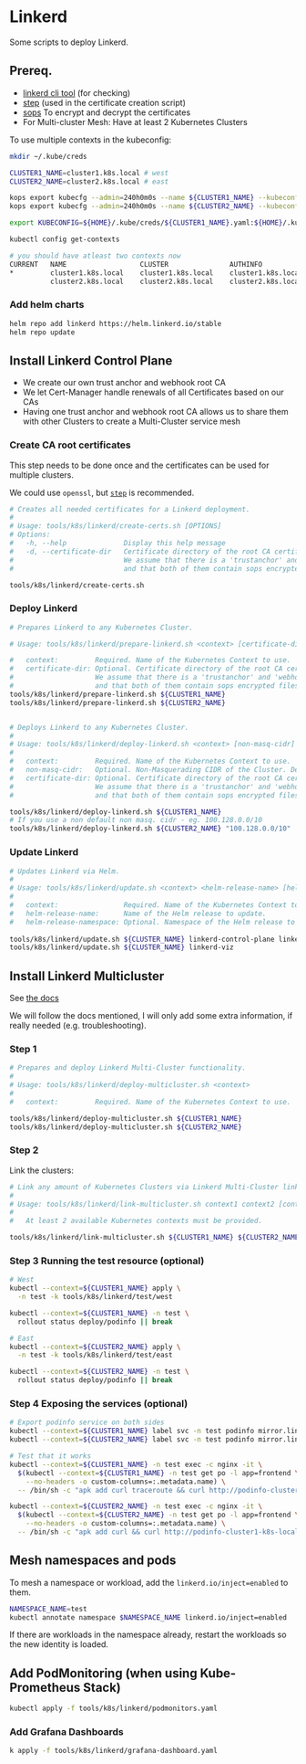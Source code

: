 # Linkerd

Some scripts to deploy Linkerd.

## Prereq.

- [linkerd cli tool](https://linkerd.io/2.14/getting-started/#step-1-install-the-cli) (for checking)
- [step](https://smallstep.com/docs/step-cli) (used in the certificate creation script)
- [sops](https://github.com/getsops/sops) To encrypt and decrypt the certificates
- For Multi-cluster Mesh: Have at least 2 Kubernetes Clusters

To use multiple contexts in the kubeconfig:

```bash
mkdir ~/.kube/creds

CLUSTER1_NAME=cluster1.k8s.local # west
CLUSTER2_NAME=cluster2.k8s.local # east

kops export kubecfg --admin=240h0m0s --name ${CLUSTER1_NAME} --kubeconfig ~/.kube/creds/${CLUSTER1_NAME}.yaml
kops export kubecfg --admin=240h0m0s --name ${CLUSTER2_NAME} --kubeconfig ~/.kube/creds/${CLUSTER2_NAME}.yaml

export KUBECONFIG=${HOME}/.kube/creds/${CLUSTER1_NAME}.yaml:${HOME}/.kube/creds/${CLUSTER2_NAME}.yaml

kubectl config get-contexts

# you should have atleast two contexts now
CURRENT   NAME                  CLUSTER               AUTHINFO              NAMESPACE
*         cluster1.k8s.local    cluster1.k8s.local    cluster1.k8s.local
          cluster2.k8s.local    cluster2.k8s.local    cluster2.k8s.local
```

### Add helm charts

```bash
helm repo add linkerd https://helm.linkerd.io/stable
helm repo update
```

## Install Linkerd Control Plane

- We create our own trust anchor and webhook root CA
- We let Cert-Manager handle renewals of all Certificates based on our CAs
- Having one trust anchor and webhook root CA allows us to share them with other Clusters to create a Multi-Cluster service mesh

### Create CA root certificates

This step needs to be done once and the certificates can be used for multiple clusters.

We could use `openssl`, but [`step`](https://smallstep.com/docs/step-cli) is recommended.

```bash
# Creates all needed certificates for a Linkerd deployment.
#
# Usage: tools/k8s/linkerd/create-certs.sh [OPTIONS]
# Options:
#   -h, --help              Display this help message
#   -d, --certificate-dir   Certificate directory of the root CA certificates. (default: tools/k8s/linkerd/certs)
#                           We assume that there is a 'trustanchor' and 'webhook' directory below the 'certificate-dir'
#                           and that both of them contain sops encrypted files 'root.asc.crt' and 'root.asc.key'.

tools/k8s/linkerd/create-certs.sh
```

### Deploy Linkerd

```bash
# Prepares Linkerd to any Kubernetes Cluster.

# Usage: tools/k8s/linkerd/prepare-linkerd.sh <context> [certificate-dir]

#   context:         Required. Name of the Kubernetes Context to use.
#   certificate-dir: Optional. Certificate directory of the root CA certificates. Default: tools/k8s/linkerd/certs
#                    We assume that there is a 'trustanchor' and 'webhook' directory below the 'certificate-dir'
#                    and that both of them contain sops encrypted files 'root.asc.crt' and 'root.asc.key'.
tools/k8s/linkerd/prepare-linkerd.sh ${CLUSTER1_NAME}
tools/k8s/linkerd/prepare-linkerd.sh ${CLUSTER2_NAME}


# Deploys Linkerd to any Kubernetes Cluster.
#
# Usage: tools/k8s/linkerd/deploy-linkerd.sh <context> [non-masq-cidr] [certificate-dir]
#
#   context:         Required. Name of the Kubernetes Context to use.
#   non-masq-cidr:   Optional. Non-Masquerading CIDR of the Cluster. Default: 100.64.0.0/10
#   certificate-dir: Optional. Certificate directory of the root CA certificates. Default: tools/k8s/linkerd/certs
#                    We assume that there is a 'trustanchor' and 'webhook' directory below the 'certificate-dir'
#                    and that both of them contain sops encrypted files 'root.asc.crt' and 'root.asc.key'.

tools/k8s/linkerd/deploy-linkerd.sh ${CLUSTER1_NAME}
# If you use a non default non masq. cidr - eg. 100.128.0.0/10
tools/k8s/linkerd/deploy-linkerd.sh ${CLUSTER2_NAME} "100.128.0.0/10"
```

### Update Linkerd

```bash
# Updates Linkerd via Helm.
#
# Usage: tools/k8s/linkerd/update.sh <context> <helm-release-name> [helm-release-namespace]
#
#   context:                Required. Name of the Kubernetes Context to use.
#   helm-release-name:      Name of the Helm release to update.
#   helm-release-namespace: Optional. Namespace of the Helm release to update. Default: Same as helm-release-name.
  
tools/k8s/linkerd/update.sh ${CLUSTER_NAME} linkerd-control-plane linkerd
tools/k8s/linkerd/update.sh ${CLUSTER_NAME} linkerd-viz
```

## Install Linkerd Multicluster

See [the docs](https://linkerd.io/2.14/tasks/installing-multicluster/)

We will follow the docs mentioned, I will only add some extra information, if really needed (e.g. troubleshooting).

### Step 1

```bash
# Prepares and deploy Linkerd Multi-Cluster functionality.
#
# Usage: tools/k8s/linkerd/deploy-multicluster.sh <context>
#
#   context:         Required. Name of the Kubernetes Context to use.

tools/k8s/linkerd/deploy-multicluster.sh ${CLUSTER1_NAME}
tools/k8s/linkerd/deploy-multicluster.sh ${CLUSTER2_NAME}
```

### Step 2

Link the clusters:

```bash
# Link any amount of Kubernetes Clusters via Linkerd Multi-Cluster linking.
#
# Usage: tools/k8s/linkerd/link-multicluster.sh context1 context2 [context3] [context4] [contextN...]
#
#   At least 2 available Kubernetes contexts must be provided.

tools/k8s/linkerd/link-multicluster.sh ${CLUSTER1_NAME} ${CLUSTER2_NAME}
```

### Step 3 Running the test resource (optional)

```bash
# West
kubectl --context=${CLUSTER1_NAME} apply \
  -n test -k tools/k8s/linkerd/test/west

kubectl --context=${CLUSTER1_NAME} -n test \
  rollout status deploy/podinfo || break

# East
kubectl --context=${CLUSTER2_NAME} apply \
  -n test -k tools/k8s/linkerd/test/east

kubectl --context=${CLUSTER2_NAME} -n test \
  rollout status deploy/podinfo || break
```

### Step 4 Exposing the services (optional)

```bash
# Export podinfo service on both sides
kubectl --context=${CLUSTER1_NAME} label svc -n test podinfo mirror.linkerd.io/exported=true
kubectl --context=${CLUSTER2_NAME} label svc -n test podinfo mirror.linkerd.io/exported=true

# Test that it works
kubectl --context=${CLUSTER1_NAME} -n test exec -c nginx -it \
  $(kubectl --context=${CLUSTER1_NAME} -n test get po -l app=frontend \
    --no-headers -o custom-columns=:.metadata.name) \
  -- /bin/sh -c "apk add curl traceroute && curl http://podinfo-cluster2-k8s-local:9898"

kubectl --context=${CLUSTER2_NAME} -n test exec -c nginx -it \
  $(kubectl --context=${CLUSTER2_NAME} -n test get po -l app=frontend \
    --no-headers -o custom-columns=:.metadata.name) \
  -- /bin/sh -c "apk add curl && curl http://podinfo-cluster1-k8s-local:9898"
```


## Mesh namespaces and pods

To mesh a namespace or workload, add the `linkerd.io/inject=enabled` to them.

```bash
NAMESPACE_NAME=test
kubectl annotate namespace $NAMESPACE_NAME linkerd.io/inject=enabled
```

If there are workloads in the namespace already, restart the workloads so the new identity is loaded.


## Add PodMonitoring (when using Kube-Prometheus Stack)

```bash
kubectl apply -f tools/k8s/linkerd/podmonitors.yaml
```

### Add Grafana Dashboards

```bash
k apply -f tools/k8s/linkerd/grafana-dashboard.yaml
```
